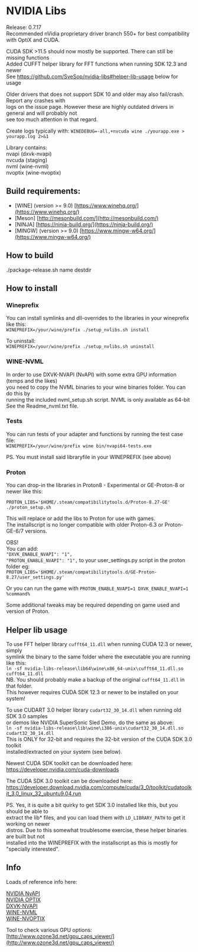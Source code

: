 # NVIDIA Libs

Release: 0.7.17  
Recommended nVidia proprietary driver branch 550+ for best compatibility with OptiX and CUDA.  

CUDA SDK >11.5 should now mostly be supported. There can still be missing functions  
Added CUFFT helper library for FFT functions when running SDK 12.3 and newer  
See https://github.com/SveSop/nvidia-libs#helper-lib-usage below for usage  

Older drivers that does not support SDK 10 and older may also fail/crash. Report any crashes with  
logs on the issue page. However these are highly outdated drivers in general and will probably not  
see too much attention in that regard.  

Create logs typically with: `WINEDEBUG=-all,+nvcuda wine ./yourapp.exe > yourapp.log 2>&1`  

Library contains:  
nvapi (dxvk-nvapi)  
nvcuda (staging)  
nvml (wine-nvml)  
nvoptix (wine-nvoptix)  

## Build requirements:  
- [WINE] (version >= 9.0) [https://www.winehq.org/](https://www.winehq.org/)  
- [Meson] [http://mesonbuild.com/](http://mesonbuild.com/)  
- [NINJA] [https://ninja-build.org/](https://ninja-build.org/)  
- [MINGW] (version >= 9.0) [https://www.mingw-w64.org/](https://www.mingw-w64.org/)  

## How to build  

./package-release.sh name destdir  

## How to install  

### Wineprefix  
You can install symlinks and dll-overrides to the libraries in your wineprefix like this:  
`WINEPREFIX=/your/wine/prefix ./setup_nvlibs.sh install`  

To uninstall:  
`WINEPREFIX=/your/wine/prefix ./setup_nvlibs.sh uninstall`  

### WINE-NVML  
In order to use DXVK-NVAPI (NvAPI) with some extra GPU information (temps and the likes)  
you need to copy the NVML binaries to your wine binaries folder. You can do this by  
running the included nvml_setup.sh script. NVML is only available as 64-bit  
See the Readme_nvml.txt file.  

### Tests  
You can run tests of your adapter and functions by running the test case file:  
`WINEPREFIX=/your/wine/prefix wine bin/nvapi64-tests.exe`  

PS. You must install said libraryfile in your WINEPREFIX (see above)  

### Proton  
You can drop-in the libraries in Proton8 - Experimental or GE-Proton-8 or newer like this:
  
`PROTON_LIBS='$HOME/.steam/compatibilitytools.d/Proton-8.27-GE' ./proton_setup.sh`  

This will replace or add the libs to Proton for use with games.  
The installscript is no longer compatible with older Proton-6.3 or Proton-GE-6/7 versions.  

OBS!  
You can add:  
   `"DXVK_ENABLE_NVAPI": "1",`  
   `"PROTON_ENABLE_NVAPI": "1",`
to your user_settings.py script in the proton folder eg:  
`PROTON_LIBS='$HOME/.steam/compatibilitytools.d/GE-Proton-8.27/user_settings.py'`  

Or you can run the game with `PROTON_ENABLE_NVAPI=1 DXVK_ENABLE_NVAPI=1 %command%`  

Some additional tweaks may be required depending on game used and version of Proton.  

## Helper lib usage
To use FFT helper library `cufft64_11.dll` when running CUDA 12.3 or newer, simply  
symlink the binary to the same folder where the executable you are running like this:  
`ln -sf nvidia-libs-release\lib64\wine\x86_64-unix\cufft64_11.dll.so cufft64_11.dll`  
NB. You should probably make a backup of the original `cufft64_11.dll` in that folder.  
This however requires CUDA SDK 12.3 or newer to be installed on your system!  

To use CUDART 3.0 helper library `cudart32_30_14.dll` when running old SDK 3.0 samples  
or demos like NVIDIA SuperSonic Sled Demo, do the same as above:  
`ln -sf nvidia-libs-release\lib\wine\i386-unix\cudart32_30_14.dll.so cudart32_30_14.dll`  
This is ONLY for 32-bit and requires the 32-bit version of the CUDA SDK 3.0 toolkit  
installed/extracted on your system (see below).  

Newest CUDA SDK toolkit can be downloaded here:  
https://developer.nvidia.com/cuda-downloads  

The CUDA SDK 3.0 toolkit can be downloaded here:  
https://developer.download.nvidia.com/compute/cuda/3_0/toolkit/cudatoolkit_3.0_linux_32_ubuntu9.04.run  

PS. Yes, it is quite a bit quirky to get SDK 3.0 installed like this, but you should be able to  
extract the lib* files, and you can load them with `LD_LIBRARY_PATH` to get it working on newer  
distros. Due to this somewhat troublesome exercise, these helper binaries are built but not  
installed into the WINEPREFIX with the installscript as this is mostly for "specially interested".  

## Info  

Loads of reference info here:  

[NVIDIA NvAPI](https://docs.nvidia.com/gameworks/content/gameworkslibrary/coresdk/nvapi/annotated.html)  
[NVIDIA OPTIX](https://developer.nvidia.com/optix)  
[DXVK-NVAPI](https://github.com/jp7677/dxvk-nvapi)  
[WINE-NVML](https://github.com/Saancreed/wine-nvml)  
[WINE-NVOPTIX](https://github.com/SveSop/wine-nvoptix)  

Tool to check various GPU options:  
[http://www.ozone3d.net/gpu_caps_viewer/](http://www.ozone3d.net/gpu_caps_viewer/)  
